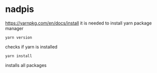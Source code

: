 # nadpis

https://yarnpkg.com/en/docs/install
it is needed to install yarn package manager

```
yarn version
```
checks if yarn is installed

```
yarn install
```
installs all packages

```

